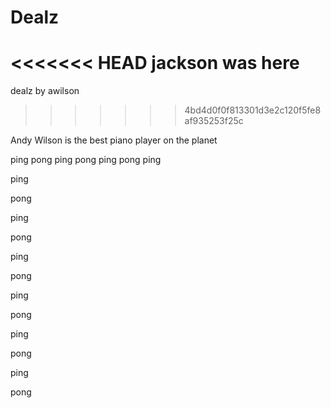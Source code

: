 # Dealz

<<<<<<< HEAD
jackson was here
=======
dealz by awilson
>>>>>>> 4bd4d0f0f813301d3e2c120f5fe8af935253f25c


Andy Wilson is the best piano player on the planet 

 ping
 pong
 ping
 pong 
 ping
 pong
 ping

 ping

 pong

 ping

 pong

 ping

 pong 

 ping

 pong

 ping

 pong

 ping

 pong 
